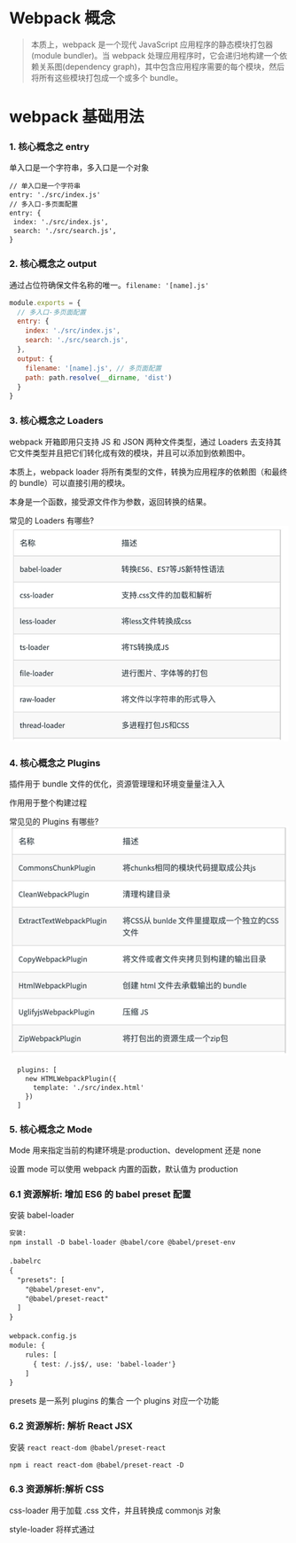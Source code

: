 # Webpack 概念
> 本质上，webpack 是一个现代 JavaScript 应用程序的静态模块打包器(module bundler)。当 webpack 处理应用程序时，它会递归地构建一个依赖关系图(dependency graph)，其中包含应用程序需要的每个模块，然后将所有这些模块打包成一个或多个 bundle。

# webpack 基础用法

### 1. 核心概念之 entry
单入口是一个字符串，多入口是一个对象
```
// 单入口是一个字符串
entry: './src/index.js'
// 多入口-多页面配置
entry: {
 index: './src/index.js',
 search: './src/search.js',
}
```

### 2. 核心概念之 output
通过占位符确保文件名称的唯一。`filename: '[name].js'`
```javascript
module.exports = {
  // 多入口-多页面配置
  entry: {
    index: './src/index.js',
    search: './src/search.js',
  },
  output: {
    filename: '[name].js', // 多页面配置
    path: path.resolve(__dirname, 'dist')
  }
}
```

### 3. 核心概念之 Loaders
webpack 开箱即用只支持 JS 和 JSON 两种文件类型，通过 Loaders 去支持其它文件类型并且把它们转化成有效的模块，并且可以添加到依赖图中。

本质上，webpack loader 将所有类型的文件，转换为应用程序的依赖图（和最终的 bundle）可以直接引用的模块。

本身是一个函数，接受源文件作为参数，返回转换的结果。

常见的 Loaders 有哪些?
![imgage](./loader.png)

### 4. 核心概念之 Plugins

插件用于 bundle 文件的优化，资源管理理和环境变量量注⼊入 

作⽤用于整个构建过程

常⻅见的 Plugins 有哪些?
![image](./plugins.png)
```
  plugins: [
    new HTMLWebpackPlugin({
      template: './src/index.html'
    })
  ]
```

### 5. 核心概念之 Mode
Mode ⽤来指定当前的构建环境是:production、development 还是 none 

设置 mode 可以使用 webpack 内置的函数，默认值为 production

### 6.1 资源解析: 增加 ES6 的 babel preset 配置

安装 babel-loader
```html
安装:
npm install -D babel-loader @babel/core @babel/preset-env

.babelrc
{
  "presets": [
    "@babel/preset-env",
    "@babel/preset-react"
  ]
}

webpack.config.js
module: {
    rules: [
      { test: /.js$/, use: 'babel-loader'}
    ]
}
```
presets 是一系列 plugins 的集合
一个 plugins 对应一个功能

### 6.2 资源解析: 解析 React JSX
安装 `react react-dom @babel/preset-react`
```html
npm i react react-dom @babel/preset-react -D
```

### 6.3 资源解析:解析 CSS
css-loader 用于加载 .css ⽂件，并且转换成 commonjs 对象

style-loader 将样式通过 <style> 标签插入到 head 中

```html
sudo yarn add --dev css-loader style-loader
sudo yarn add --dev less less-loader
```

### 6.4 资源解析:解析图⽚片 file-loader
```html
sudo yarn add --dev file-loader
```

### 6.5 资源解析:使⽤用 url-loader
url-loader 也可以处理图片和字体.
可以设置较⼩资源⾃动 base64
```html
sudo yarn add --dev url-loader
```

### 7.0 webpack 中的文件监听使⽤
webpack 开启监听模式，有两种⽅方式: 
- 启动 webpack 命令时，带上 --watch 参数 
- 在配置 webpack.config.js 中设置 watch: true

唯一缺陷:每次需要⼿手动刷新浏览器器

### 7.1 ⽂件监听的原理分析

轮询判断⽂件的最后编辑时间是否变化
 
某个⽂件发⽣生了了变化，并不会立刻告诉监听者，而是先缓存起来，等 aggregateTimeout
```javascript
module.exports = {
  // 文件监听，放到硬盘中
    watch: true,
    // 只有开启监听模式时，watchOptions才有意义
    watchOptions: {
      // 默认为空，不监听的文件或者文件夹，支持正则匹配
      ignored: /node_modules/,
      // 监听到变化发生后会等300ms再去执行，默认300ms
      aggregateTimeout: 300,
      // 判断文件是否发生变化是通过不停询问系统指定文件有没有变化实现的，默认每秒问1000次
      poll: 1000
    },
}
```

### 8.0 热更新:webpack-dev-server
WDS 不刷新浏览器,WDS 不输出文件，而是放在内存中

使⽤用 HotModuleReplacementPlugin插件

```html
sudo yarn add --dev webpack-dev-server

  plugins: [
    new webpack.HotModuleReplacementPlugin()
  ],
  // mode: 'production'
  mode: 'development',
  devServer: {
    contentBase: './dist',
    // 热更新
    hot: true
  }

```

热更新分两个阶段，启动阶段还是依赖磁盘文件去编译。更新阶段是直接内存增量更新的

这里面的热更新有最核心的是 HMR Server 和 HMR runtime。

HMR Server 是服务端，用来将变化的 js 模块通过 websocket 的消息通知给浏览器端。

HMR Runtime 是浏览器端，用于接受 HMR Server 传递的模块数据，浏览器端可以看到 .hot-update.json 的文件过来。

HotModuleReplacementPlugin是做什么用的？

webpack 构建出来的 bundle.js 本身是不具备热更新的能力的，HotModuleReplacementPlugin 的作用就是将 HMR runtime 注入到 bundle.js，使得bundle.js可以和HMR server建立websocket的通信连接

### 8.1 热更新的原理理分析
![热更新原理](./hmr.png)

### 8.2 热更新:使用 webpack-dev-middleware
WDM 将 webpack 输出的⽂文件传输给服务器器 适⽤用于灵活的定制场景
```javascript
const express = require('express');
const webpack = require('webpack');
const webpackDevMiddleware = require('webpack-dev- middleware');
const app = express();
const config = require('./webpack.config.js'); const compiler = webpack(config);
app.use(webpackDevMiddleware(compiler, { publicPath: config.output.publicPath
}));
app.listen(3000, function () {
console.log('Example app listening on port 3000!\n');
});
```

### 9. 什么是文件指纹?
打包后输出的⽂件名的后缀

文件指纹如何⽣生成？
- Hash:和整个项⽬目的构建相关，只要项⽬文件有修改，整个项⽬目构建的 hash 值就会更更改
- Chunkhash：和 webpack 打包的 chunk 有关，不同的 entry 会⽣成不同的 chunkhash 值
- Contenthash：根据⽂件内容来定义 hash ，⽂件内容不变，则 contenthash 不变


JS 的⽂件指纹设置, 设置 output 的 filename，使⽤ [chunkhash]

抽成 css 文件，而不是 style
```
const MiniCssExtractPlugin = require('mini-css-extract-plugin')
  {
    test: /.css$/,
    use: [
      // 'style-loader',
      MiniCssExtractPlugin.loader,
      'css-loader'
    ]
  },
  {
    test: /.less$/,
    use: [
      // 'style-loader',
      MiniCssExtractPlugin.loader,
      'css-loader',
      'less-loader'
    ]
  }
```


[name]_[hash:8].js

### 10. 代码压缩

- HTML 压缩
- CSS 压缩
- JS 压缩

JS ⽂件的压缩，内置了 uglifyjs-webpack-plugin

CSS ⽂件的压缩，使⽤ optimize-css-assets-webpack-plugin。同时使⽤ cssnano
```html
new OptimizeCSSAssetsPlugin({
  assetNameRegExp: /\.css$/g,
  cssProcessor: require('cssnano')
})
```


html ⽂件的压缩,修改 html-webpack-plugin， 设置压缩参数
```html
new HtmlWebpackPlugin({
  template: path.join(__dirname, 'src/index.html'),
  filename: 'index.html',
  chunks: ['index'],
  inject: true,
  minify: {
    html5: true,
    collapseWhitespace: true,
    preserveLineBreaks: false,
    minifyCSS: true,
    minifyJS: true,
    removeComments: false
  }
})
```